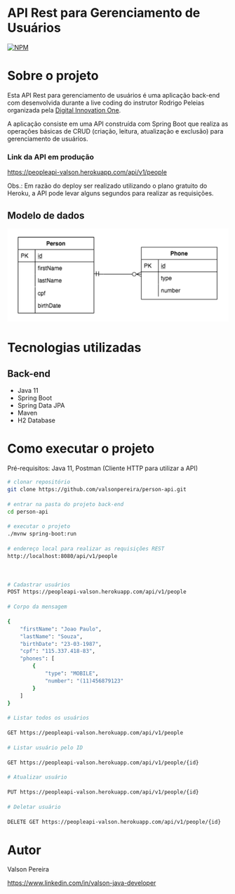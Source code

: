 # API Rest para Gerenciamento de Usuários 
[![NPM](https://img.shields.io/npm/l/react)](https://github.com/valsonpereira/person-api/blob/main/LICENSE) 

# Sobre o projeto

Esta API Rest para gerenciamento de usuários é uma aplicação back-end com desenvolvida durante a live coding do instrutor Rodrigo Peleias organizada pela [Digital Innovation One](https://digitalinnovation.one/ "Site da Digital Innovation One").

A aplicação consiste em uma API construída com Spring Boot que realiza as operações básicas de CRUD (criação, leitura, atualização e exclusão) para gerenciamento de usuários. 

### Link da API em produção 

https://peopleapi-valson.herokuapp.com/api/v1/people

Obs.: Em razão do deploy ser realizado utilizando o plano gratuito do Heroku, a API pode levar alguns segundos para realizar as requisições.


## Modelo de dados
![Modelo de dados](https://raw.githubusercontent.com/valsonpereira/my-assets/main/person-api/modelo_dados.png)

# Tecnologias utilizadas
## Back-end
- Java 11
- Spring Boot
- Spring Data JPA 
- Maven
- H2 Database

# Como executar o projeto

Pré-requisitos: Java 11, Postman (Cliente HTTP para utilizar a API)

```bash
# clonar repositório
git clone https://github.com/valsonpereira/person-api.git

# entrar na pasta do projeto back-end
cd person-api

# executar o projeto
./mvnw spring-boot:run

# endereço local para realizar as requisições REST
http://localhost:8080/api/v1/people
```

```bash


# Cadastrar usuários 
POST https://peopleapi-valson.herokuapp.com/api/v1/people

# Corpo da mensagem

{
    "firstName": "Joao Paulo",
    "lastName": "Souza",
    "birthDate": "23-03-1987",
    "cpf": "115.337.418-83",
    "phones": [
        {
            "type": "MOBILE",
            "number": "(11)456879123"
        }
    ]
}

# Listar todos os usuários

GET https://peopleapi-valson.herokuapp.com/api/v1/people

# Listar usuário pelo ID

GET https://peopleapi-valson.herokuapp.com/api/v1/people/{id}

# Atualizar usuário 

PUT https://peopleapi-valson.herokuapp.com/api/v1/people/{id}

# Deletar usuário

DELETE GET https://peopleapi-valson.herokuapp.com/api/v1/people/{id}


```


# Autor

Valson Pereira

https://www.linkedin.com/in/valson-java-developer
